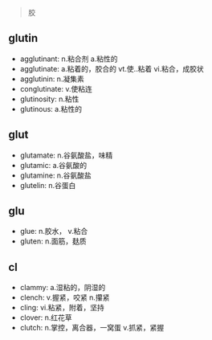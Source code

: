 > 胶

## glutin

- agglutinant: n.粘合剂 a.粘性的
- agglutinate: a.粘着的，胶合的 vt.使..粘着 vi.粘合，成胶状
- agglutinin: n.凝集素
- conglutinate: v.使粘连
- glutinosity: n.粘性
- glutinous: a.粘性的

## glut

- glutamate: n.谷氨酸盐，味精
- glutamic: a.谷氨酸的
- glutamine: n.谷氨酸盐
- glutelin: n.谷蛋白

## glu

- glue: n.胶水， v.粘合
- gluten: n.面筋，麸质

## cl

- clammy: a.湿粘的，阴湿的
- clench: v.握紧，咬紧 n.攥紧
- cling: vi.粘紧，附着，坚持
- clover: n.红花草
- clutch: n.掌控，离合器，一窝蛋 v.抓紧，紧握

